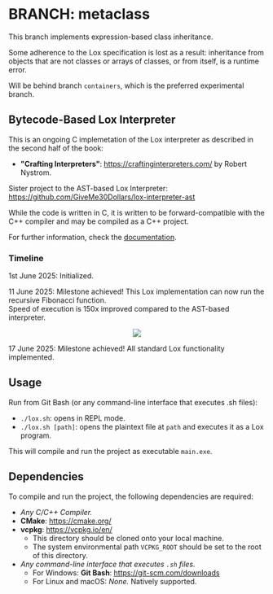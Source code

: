 # BRANCH: metaclass

This branch implements expression-based class inheritance.

Some adherence to the Lox specification is lost as a result: inheritance from objects that are not classes or arrays of classes, or from itself, is a runtime error.

Will be behind branch `containers`, which is the preferred experimental branch.

## Bytecode-Based Lox Interpreter

This is an ongoing C implemetation of the Lox interpreter as described in the second half of the book:  
- **"Crafting Interpreters"**: https://craftinginterpreters.com/ by Robert Nystrom.

Sister project to the AST-based Lox Interpreter: https://github.com/GiveMe30Dollars/lox-interpreter-ast

While the code is written in C, it is written to be forward-compatible with the C++ compiler and may be compiled as a C++ project.

For further information, check the [documentation](docs).

### Timeline

1st June 2025: Initialized.

11 June 2025: Milestone achieved! This Lox implementation can now run the recursive Fibonacci function.  
  Speed of execution is 150x improved compared to the AST-based interpreter.
<p align="center">
<img src=https://github.com/user-attachments/assets/5e172e18-70e8-4ae0-b999-658f90d3c559 />
</p>

17 June 2025: Milestone achieved! All standard Lox functionality implemented.

## Usage  
Run from Git Bash (or any command-line interface that executes .sh files):  
  - `./lox.sh`: opens in REPL mode.
  - `./lox.sh [path]`: opens the plaintext file at `path` and executes it as a Lox program.
    
This will compile and run the project as executable `main.exe`.  

## Dependencies  
To compile and run the project, the following dependencies are required:
- *Any C/C++ Compiler.*
- **CMake**: https://cmake.org/
- **vcpkg**: https://vcpkg.io/en/
  - This directory should be cloned onto your local machine.
  - The system environmental path `VCPKG_ROOT` should be set to the root of this directory.
- *Any command-line interface that executes `.sh` files.*
  - For Windows: **Git Bash**: https://git-scm.com/downloads
  - For Linux and macOS: *None.* Natively supported.  
